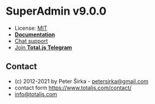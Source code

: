 # SuperAdmin v9.0.0

- License: [MIT](license.txt)
- [__Documentation__](https://docs.totaljs.com/superadmin/)
- [Chat support](https://platform.totaljs.com/?open=messenger)
- [Join __Total.js Telegram__](https://t.me/totalplatform)

## Contact

- (c) 2012-2021 by Peter Širka - <petersirka@gmail.com>
- contact form <https://www.totaljs.com/contact/>
- <info@totaljs.com>